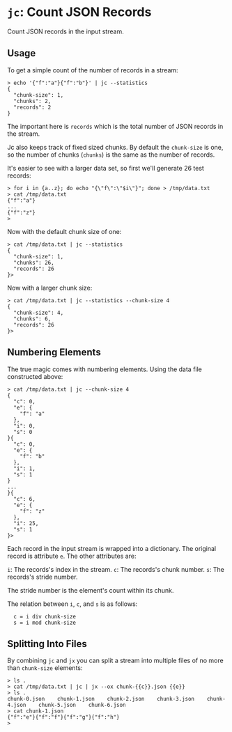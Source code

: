 `jc`: Count JSON Records
======================

Count JSON records in the input stream.

Usage
-----
To get a simple count of the number of records in a stream:

```
> echo '{"f":"a"}{"f":"b"}' | jc --statistics
{
  "chunk-size": 1,
  "chunks": 2,
  "records": 2
}
```

The important here is `records` which is the total number of
JSON records in the stream.

Jc also keeps track of fixed sized chunks.  By default the `chunk-size`
is one, so the number of chunks (`chunks`) is the same as the number
of records.

It's easier to see with a larger data set, so first we'll generate 26
test records:

```
> for i in {a..z}; do echo "{\"f\":\"$i\"}"; done > /tmp/data.txt
> cat /tmp/data.txt
{"f":"a"}
...
{"f":"z"}
>
```

Now with the default chunk size of one:

```
> cat /tmp/data.txt | jc --statistics
{
  "chunk-size": 1,
  "chunks": 26,
  "records": 26
}> 
```

Now with a larger chunk size:

```
> cat /tmp/data.txt | jc --statistics --chunk-size 4
{
  "chunk-size": 4,
  "chunks": 6,
  "records": 26
}> 
```

Numbering Elements
------------------

The true magic comes with numbering elements.  Using the data file constructed
above:

```
> cat /tmp/data.txt | jc --chunk-size 4 
{
  "c": 0,
  "e": {
    "f": "a"
  },
  "i": 0,
  "s": 0
}{
  "c": 0,
  "e": {
    "f": "b"
  },
  "i": 1,
  "s": 1
}
...
}{
  "c": 6,
  "e": {
    "f": "z"
  },
  "i": 25,
  "s": 1
}>
```

Each record in the input stream is wrapped into a
dictionary.  The original record is attribute `e`. The
other attributes are:

  `i`: The records's index in the stream.
  `c`: The records's chunk number.
  `s`: The records's stride number.
  
The stride number is the element's count within its chunk.

The relation between `i`, `c`, and `s` is as follows:

```
  c = i div chunk-size
  s = i mod chunk-size
```


Splitting Into Files
---------------------
By combining `jc` and `jx` you can split a stream into multiple
files of no more than `chunk-size` elements:

```
> ls .
> cat /tmp/data.txt | jc | jx --ox chunk-{{c}}.json {{e}}
> ls .
chunk-0.json	chunk-1.json	chunk-2.json	chunk-3.json	chunk-4.json	chunk-5.json	chunk-6.json
> cat chunk-1.json
{"f":"e"}{"f":"f"}{"f":"g"}{"f":"h"}
>

